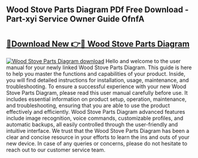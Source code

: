## Wood Stove Parts Diagram PDf Free Download - Part-xyi Service Owner Guide OfnfA

# <h2><a href="http://dfubg8.blite.top/?on=Wood+Stove+Parts+Diagram">🔗Download New 👉🔴 Wood Stove Parts Diagram</a></h2>

[![Wood Stove Parts Diagram download](https://i.imgur.com/lujVjoI.png)](http://dfubg8.blite.top/?on=Wood+Stove+Parts+Diagram)
Hello and welcome to the user manual for your newly linked Wood Stove Parts Diagram. This guide is here to help you master the functions and capabilities of your product. Inside, you will find detailed instructions for installation, usage, maintenance, and troubleshooting. To ensure a successful experience with your new Wood Stove Parts Diagram, please read this user manual carefully before use. It includes essential information on product setup, operation, maintenance, and troubleshooting, ensuring that you are able to use the product effectively and efficiently. Wood Stove Parts Diagram advanced features include image recognition, voice commands, customizable profiles, and automatic backups, all easily controlled through the user-friendly and intuitive interface. We trust that the Wood Stove Parts Diagram has been a clear and concise resource in your efforts to learn the ins and outs of your new device. In case of any queries or concerns, please do not hesitate to reach out to our customer service team.
